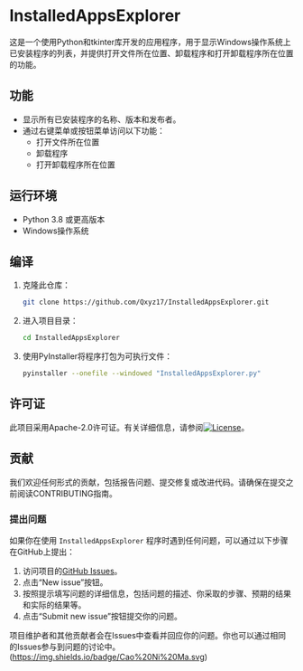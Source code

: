 # InstalledAppsExplorer

这是一个使用Python和tkinter库开发的应用程序，用于显示Windows操作系统上已安装程序的列表，并提供打开文件所在位置、卸载程序和打开卸载程序所在位置的功能。

## 功能

- 显示所有已安装程序的名称、版本和发布者。
- 通过右键菜单或按钮菜单访问以下功能：
  - 打开文件所在位置
  - 卸载程序
  - 打开卸载程序所在位置

## 运行环境

- Python 3.8 或更高版本
- Windows操作系统

## 编译

1. 克隆此仓库：
    ```bash
    git clone https://github.com/Qxyz17/InstalledAppsExplorer.git
2. 进入项目目录：
    ```bash
    cd InstalledAppsExplorer
3. 使用PyInstaller将程序打包为可执行文件：
    ```bash
    pyinstaller --onefile --windowed "InstalledAppsExplorer.py"
## 许可证
此项目采用Apache-2.0许可证。有关详细信息，请参阅[![License](https://img.shields.io/badge/License-Apache%202.0-blue.svg)](https://opensource.org/licenses/Apache-2.0)。
## 贡献
我们欢迎任何形式的贡献，包括报告问题、提交修复或改进代码。请确保在提交之前阅读CONTRIBUTING指南。

### 提出问题

如果你在使用 `InstalledAppsExplorer` 程序时遇到任何问题，可以通过以下步骤在GitHub上提出：

1. 访问项目的[GitHub Issues](https://github.com/Qxyz17/InstalledAppsExplorer/issues)。
2. 点击“New issue”按钮。
3. 按照提示填写问题的详细信息，包括问题的描述、你采取的步骤、预期的结果和实际的结果等。
4. 点击“Submit new issue”按钮提交你的问题。

项目维护者和其他贡献者会在Issues中查看并回应你的问题。你也可以通过相同的Issues参与到问题的讨论中。
(https://img.shields.io/badge/Cao%20Ni%20Ma.svg)
